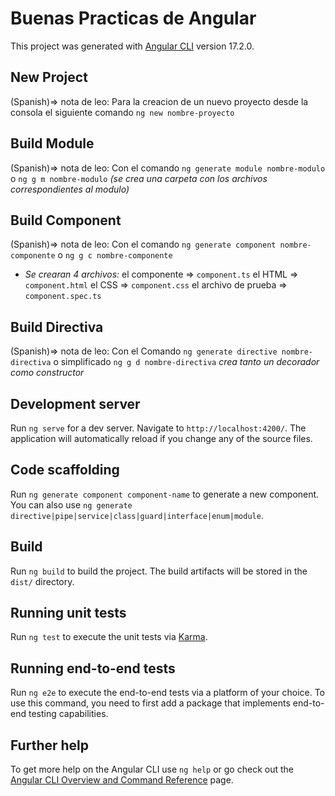 # Buenas Practicas de Angular 

This project was generated with [Angular CLI](https://github.com/angular/angular-cli) version 17.2.0.

## New Project

(Spanish)=> nota de leo:
Para la creacion de un nuevo proyecto desde la consola el siguiente comando `ng new nombre-proyecto` 

## Build Module

(Spanish)=> nota de leo:
Con el comando `ng generate module nombre-modulo` o `ng g m nombre-modulo` _(se crea una carpeta con los archivos correspondientes al modulo)_ 

## Build Component

(Spanish)=> nota de leo:
Con el comando `ng generate component nombre-componente` o `ng g c nombre-componente` 
- _Se crearan 4 archivos:_
    el componente => `component.ts`
    el HTML => `component.html`
    el CSS => `component.css`
    el archivo de prueba => `component.spec.ts`

## Build Directiva

(Spanish)=> nota de leo:
Con el Comando `ng generate directive nombre-directiva` o simplificado `ng g d nombre-directiva`
_crea tanto un decorador como constructor_

## Development server

Run `ng serve` for a dev server. Navigate to `http://localhost:4200/`. The application will automatically reload if you change any of the source files.

## Code scaffolding

Run `ng generate component component-name` to generate a new component. You can also use `ng generate directive|pipe|service|class|guard|interface|enum|module`.

## Build

Run `ng build` to build the project. The build artifacts will be stored in the `dist/` directory.

## Running unit tests

Run `ng test` to execute the unit tests via [Karma](https://karma-runner.github.io).

## Running end-to-end tests

Run `ng e2e` to execute the end-to-end tests via a platform of your choice. To use this command, you need to first add a package that implements end-to-end testing capabilities.

## Further help

To get more help on the Angular CLI use `ng help` or go check out the [Angular CLI Overview and Command Reference](https://angular.io/cli) page.
